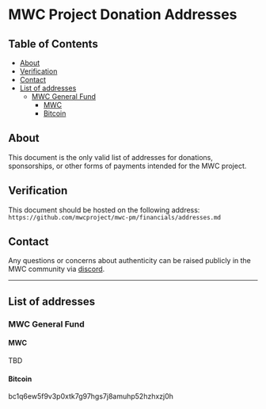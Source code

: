 # MWC Project Donation Addresses <!-- omit in toc -->

## Table of Contents <!-- omit in toc --> 
- [About](#about)
- [Verification](#verification)
- [Contact](#contact)
- [List of addresses](#list-of-addresses)
  - [MWC General Fund](#mwc-general-fund)
    - [MWC](#MWC)
    - [Bitcoin](#bitcoin)


## About
This document is the only valid list of addresses for donations, sponsorships, or other forms of payments intended for the MWC project.

## Verification
This document should be hosted on the following address:
`https://github.com/mwcproject/mwc-pm/financials/addresses.md`


## Contact
Any questions or concerns about authenticity can be raised publicly in the MWC community via [discord](https://discord.gg/n5dZaty).  

---

## List of addresses

### MWC General Fund

#### MWC

TBD

#### Bitcoin

bc1q6ew5f9v3p0xtk7g97hgs7j8amuhp52hzhxzj0h

